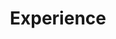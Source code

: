 ---
# An instance of the Experience widget.
# Documentation: https://wowchemy.com/docs/page-builder/
widget: experience

# This file represents a page section.
headless: true

# Order that this section appears on the page.
weight: 40

title: Experience
subtitle:

# Date format for experience
#   Refer to https://wowchemy.com/docs/customization/#date-format
date_format: Jan 2006

# Experiences.
#   Add/remove as many `experience` items below as you like.
#   Required fields are `title`, `company`, and `date_start`.
#   Leave `date_end` empty if it's your current employer.
#   Begin multi-line descriptions with YAML's `|2-` multi-line prefix.
experience:
  - title: Co-founder
    company: Randbee Consultants
    company_url: 'http://randbee.com'
    company_logo: org-gc
    location: Spain
    date_start: '2015-01-01'
    date_end: ''
    description: |2-
        Responsibilities include:
        
        * Analysing data and modelling activities to get insights from data using ML techniques
        * Modelling and developing data visualization tools
        * Project management of international projects
	    * Organize capacity building activities in the field of digitalisation in partner countries
        
  - title: Project Manager
    company: Joint Research Centre
    company_url: 'https://ec.europa.eu/info/departments/joint-research-centre_en'
    company_logo: org-x
    location: Italy
    date_start: '2013-01-01'
    date_end: '2015-12-31'
    description: Technical coordination of cooperation projects on water management and climate change issues in Latin America and Africa.

design:
  columns: '2'
---